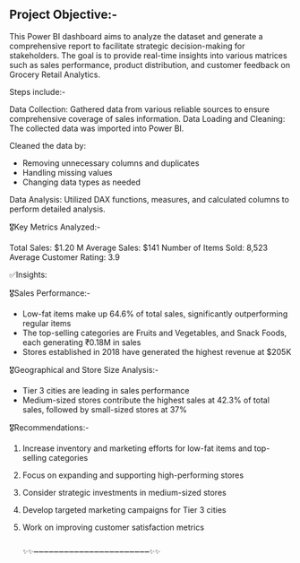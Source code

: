 ## Project Objective:-

This Power BI dashboard aims to analyze the dataset and generate a comprehensive report to facilitate strategic decision-making for stakeholders. The goal is to provide real-time insights into various matrices such as sales performance, product distribution, and customer feedback on Grocery Retail Analytics.

Steps include:-

Data Collection: Gathered data from various reliable sources to ensure comprehensive coverage of sales information.
Data Loading and Cleaning: The collected data was imported into Power BI.

Cleaned the data by:
- Removing unnecessary columns and duplicates
- Handling missing values
- Changing data types as needed

Data Analysis: Utilized DAX functions, measures, and calculated columns to perform detailed analysis.

🎖️Key Metrics Analyzed:-

Total Sales: $1.20 M
Average Sales: $141
Number of Items Sold: 8,523
Average Customer Rating: 3.9

✅Insights:

🎖️Sales Performance:-

- Low-fat items make up 64.6% of total sales, significantly outperforming regular items
- The top-selling categories are Fruits and Vegetables, and Snack Foods, each generating ₹0.18M in sales
- Stores established in 2018 have generated the highest revenue at $205K

🎖️Geographical and Store Size Analysis:-

- Tier 3 cities are leading in sales performance
- Medium-sized stores contribute the highest sales at 42.3% of total sales, followed by small-sized stores at 37%

🎖️Recommendations:-

1. Increase inventory and marketing efforts for low-fat items and top-selling categories
2. Focus on expanding and supporting high-performing stores
3. Consider strategic investments in medium-sized stores
4. Develop targeted marketing campaigns for Tier 3 cities
5. Work on improving customer satisfaction metrics

                                         ✨✨➖➖➖➖➖➖➖➖➖➖➖➖➖➖➖➖➖➖➖➖➖➖➖✨✨
